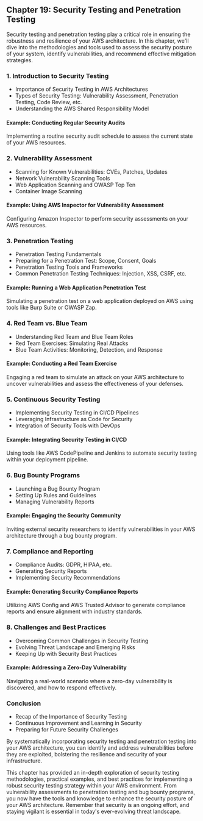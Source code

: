 ## Chapter 19: Security Testing and Penetration Testing

Security testing and penetration testing play a critical role in ensuring the robustness and resilience of your AWS architecture. In this chapter, we'll dive into the methodologies and tools used to assess the security posture of your system, identify vulnerabilities, and recommend effective mitigation strategies.

### 1. Introduction to Security Testing

- Importance of Security Testing in AWS Architectures
- Types of Security Testing: Vulnerability Assessment, Penetration Testing, Code Review, etc.
- Understanding the AWS Shared Responsibility Model

#### Example: Conducting Regular Security Audits

Implementing a routine security audit schedule to assess the current state of your AWS resources.

### 2. Vulnerability Assessment

- Scanning for Known Vulnerabilities: CVEs, Patches, Updates
- Network Vulnerability Scanning Tools
- Web Application Scanning and OWASP Top Ten
- Container Image Scanning

#### Example: Using AWS Inspector for Vulnerability Assessment

Configuring Amazon Inspector to perform security assessments on your AWS resources.

### 3. Penetration Testing

- Penetration Testing Fundamentals
- Preparing for a Penetration Test: Scope, Consent, Goals
- Penetration Testing Tools and Frameworks
- Common Penetration Testing Techniques: Injection, XSS, CSRF, etc.

#### Example: Running a Web Application Penetration Test

Simulating a penetration test on a web application deployed on AWS using tools like Burp Suite or OWASP Zap.

### 4. Red Team vs. Blue Team

- Understanding Red Team and Blue Team Roles
- Red Team Exercises: Simulating Real Attacks
- Blue Team Activities: Monitoring, Detection, and Response

#### Example: Conducting a Red Team Exercise

Engaging a red team to simulate an attack on your AWS architecture to uncover vulnerabilities and assess the effectiveness of your defenses.

### 5. Continuous Security Testing

- Implementing Security Testing in CI/CD Pipelines
- Leveraging Infrastructure as Code for Security
- Integration of Security Tools with DevOps

#### Example: Integrating Security Testing in CI/CD

Using tools like AWS CodePipeline and Jenkins to automate security testing within your deployment pipeline.

### 6. Bug Bounty Programs

- Launching a Bug Bounty Program
- Setting Up Rules and Guidelines
- Managing Vulnerability Reports

#### Example: Engaging the Security Community

Inviting external security researchers to identify vulnerabilities in your AWS architecture through a bug bounty program.

### 7. Compliance and Reporting

- Compliance Audits: GDPR, HIPAA, etc.
- Generating Security Reports
- Implementing Security Recommendations

#### Example: Generating Security Compliance Reports

Utilizing AWS Config and AWS Trusted Advisor to generate compliance reports and ensure alignment with industry standards.

### 8. Challenges and Best Practices

- Overcoming Common Challenges in Security Testing
- Evolving Threat Landscape and Emerging Risks
- Keeping Up with Security Best Practices

#### Example: Addressing a Zero-Day Vulnerability

Navigating a real-world scenario where a zero-day vulnerability is discovered, and how to respond effectively.

### Conclusion

- Recap of the Importance of Security Testing
- Continuous Improvement and Learning in Security
- Preparing for Future Security Challenges

By systematically incorporating security testing and penetration testing into your AWS architecture, you can identify and address vulnerabilities before they are exploited, bolstering the resilience and security of your infrastructure.

This chapter has provided an in-depth exploration of security testing methodologies, practical examples, and best practices for implementing a robust security testing strategy within your AWS environment. From vulnerability assessments to penetration testing and bug bounty programs, you now have the tools and knowledge to enhance the security posture of your AWS architecture. Remember that security is an ongoing effort, and staying vigilant is essential in today's ever-evolving threat landscape.